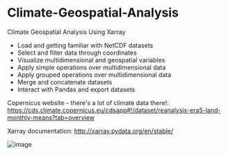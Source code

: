 # Climate-Geospatial-Analysis
Climate Geospatial Analysis Using Xarray

- Load and getting familiar with NetCDF datasets
- Select and filter data through coordinates
- Visualize multidimensional and geospatial variables
- Apply simple operations over multidimensional data
- Apply grouped operations over multidimensional data
- Merge and concatenate datasets
- Interact with Pandas and export datasets

Copernicus website  - there's a lot of climate data there!:  https://cds.climate.copernicus.eu/cdsapp#!/dataset/reanalysis-era5-land-monthly-means?tab=overview

Xarray documentation: http://xarray.pydata.org/en/stable/

![image](https://github.com/mgamzec/Climate-Geospatial-Analysis/assets/62151645/b17db202-828a-4811-a2f1-dc5a807c644c)

